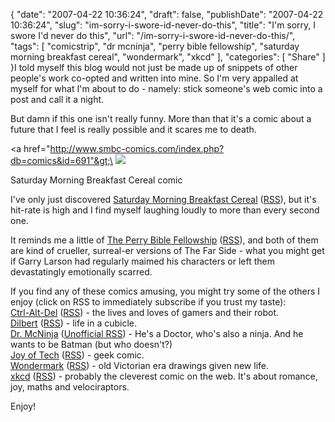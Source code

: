 {
    "date": "2007-04-22 10:36:24",
    "draft": false,
    "publishDate": "2007-04-22 10:36:24",
    "slug": "im-sorry-i-swore-id-never-do-this",
    "title": "I'm sorry, I swore I'd never do this",
    "url": "\/im-sorry-i-swore-id-never-do-this\/",
    "tags": [
        "comicstrip",
        "dr mcninja",
        "perry bible fellowship",
        "saturday morning breakfast cereal",
        "wondermark",
        "xkcd"
    ],
    "categories": [
        "Share"
    ]
}I told myself this blog would not just be made up of snippets of other
people's work co-opted and written into mine. So I'm very appalled at
myself for what I'm about to do - namely: stick someone's web comic into
a post and call it a night.

But damn if this one isn't really funny. More than that it's a comic
about a future that I feel is really possible and it scares me to death.

&lt;a href="http://www.smbc-comics.com/index.php?db=comics&id=691"&gt;\
![](//turbo.geekorium.com.au/wp-content/uploads/200701051.gif)

Saturday Morning Breakfast Cereal comic

I've only just discovered [Saturday Morning Breakfast
Cereal](http://www.smbc-comics.com/)
([RSS](http://www.smbc-comics.com/rss.php)), but it's hit-rate is high
and I find myself laughing loudly to more than every second one.

It reminds me a little of [The Perry Bible
Fellowship](http://www.pbfcomics.com/)
([RSS](http://www.pbfcomics.com/feed/feed.xml)), and both of them are
kind of crueller, surreal-er versions of The Far Side - what you might
get if Garry Larson had regularly maimed his characters or left them
devastatingly emotionally scarred.

If you find any of these comics amusing, you might try some of the
others I enjoy (click on RSS to immediately subscribe if you trust my
taste):\
[Ctrl-Alt-Del](http://www.cad-comic.com/)
([RSS](http://www.cad-comic.com/rss/rss.xml)) - the lives and loves of
gamers and their robot.\
[Dilbert](http://www.dilbert.com/)
([RSS](http://feeds.dilbert.com/DilbertDailyStrip)) - life in a
cubicle.\
[Dr. McNinja](http://drmcninja.com/) ([Unofficial
RSS](http://www.rauros.net/drmcnrss2.php)) - He's a Doctor, who's also a
ninja. And he wants to be Batman (but who doesn't?)\
[Joy of Tech](http://www.geekculture.com/joyoftech/index.html)
([RSS](http://www.joyoftech.com/joyoftech/jotblog/index.xml%20)) - geek
comic.\
[Wondermark](http://wondermark.com/)
([RSS](http://feeds.feedburner.com/wondermark)) - old Victorian era
drawings given new life.\
[xkcd](http://www.xkcd.com/)
([RSS](http://syndicated.livejournal.com/xkcd_rss/data/rss)) - probably
the cleverest comic on the web. It's about romance, joy, maths and
velociraptors.

Enjoy!